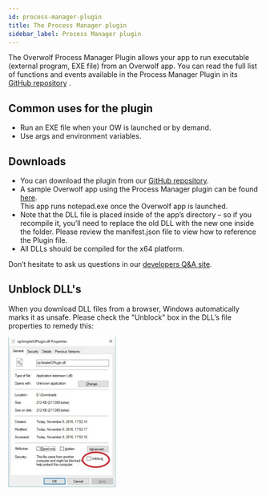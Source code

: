 ```yaml
---
id: process-manager-plugin
title: The Process Manager plugin
sidebar_label: Process Manager plugin
---
```


The Overwolf Process Manager Plugin allows your app to run executable (external program, EXE file) from an Overwolf app.
You can read the full list of functions and events available in the Process Manager Plugin in its [GitHub repository](https://github.com/overwolf/overwolf-plugins/tree/master/sample_apps/process_manager) .

## Common uses for the plugin

* Run an EXE file when your OW is launched or by demand.
* Use args and environment variables.

## Downloads

* You can download the plugin from our [GitHub repository](https://github.com/overwolf/overwolf-plugins/tree/master/sample_apps/process_manager).
* A sample Overwolf app using the Process Manager plugin can be found [here](https://github.com/overwolf/overwolf-plugins/tree/master/sample_apps/process_manager).  
  This app runs notepad.exe once the Overwolf app is launched.
* Note that the DLL file is placed inside of the app’s directory – so if you recompile it, you’ll need to replace the old DLL with the new one inside the folder. Please review the manifest.json file to view how to reference the Plugin file.
* All DLLs should be compiled for the x64 platform.

Don’t hesitate to ask us questions in our [developers Q&A site](https://discuss.developers.overwolf.com/).

## Unblock DLL's

When you download DLL files from a browser, Windows automatically marks it as unsafe. Please check the "Unblock" box in the DLL’s file properties to remedy this:

![Unblock dll](../assets/unblock_dll.jpg)
